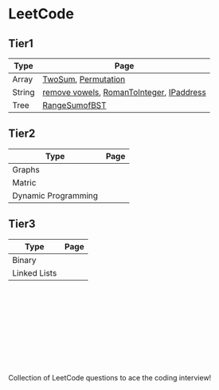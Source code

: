 # LeetCode


## Tier1
| Type              |         Page |
| ----------------- | ----------------- |
| Array             | [TwoSum](https://github.com/loafcheck/LeetCode/tree/main/0001-two-sum), [Permutation](https://github.com/loafcheck/LeetCode/tree/main/1920-build-array-from-permutation)|
|String             |[remove vowels](https://github.com/loafcheck/LeetCode/tree/main/1119-remove-vowels-from-a-string), [RomanToInteger](https://github.com/loafcheck/LeetCode/tree/main/0013-roman-to-integer), [IPaddress](https://github.com/loafcheck/LeetCode/tree/main/1108-defanging-an-ip-address)                  |
|Tree               |[RangeSumofBST](https://github.com/loafcheck/LeetCode/tree/main/0938-range-sum-of-bst)                |

## Tier2
| Type              |              Page |
| ----------------- | ----------------- |
|Graphs             |                   |
|Matric             |                   |
|Dynamic Programming|                   |

## Tier3
| Type              |         Page |
| ----------------- | ----------------- |
| Binary            |                   |
|Linked Lists       |                   |


<br/><br/><br/><br/><br/><br/><br/><br/><br/><br/>
Collection of LeetCode questions to ace the coding interview!
